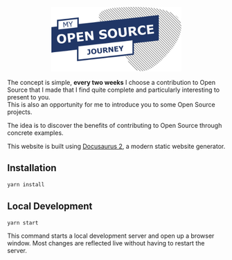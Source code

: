 <a href="http://myopensourcejourney.com/">
    <p align="center">
        <img width="300""alt="my_open_source_journey" src="./static/img/logo.svg"/>
    </p>
</a>

The concept is simple, **every two weeks** I choose a contribution to Open Source that I made that I find quite complete and particularly interesting to present to you.   
This is also an opportunity for me to introduce you to some Open Source projects.

The idea is to discover the benefits of contributing to Open Source through concrete examples.

This website is built using [Docusaurus 2](https://v2.docusaurus.io/), a modern static website generator.

## Installation

```console
yarn install
```

## Local Development

```console
yarn start
```

This command starts a local development server and open up a browser window. Most changes are reflected live without having to restart the server.
